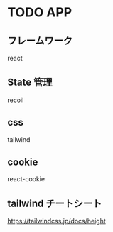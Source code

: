 # TODO APP

## フレームワーク

react

## State 管理

recoil

## css

tailwind

## cookie

react-cookie

## tailwind チートシート

https://tailwindcss.jp/docs/height
